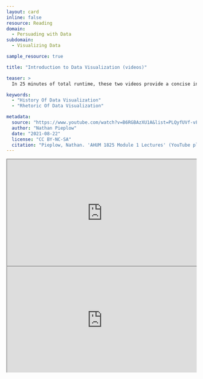 ```yaml
---
layout: card
inline: false
resource: Reading
domain:
  - Persuading with Data
subdomain:
  - Visualizing Data

sample_resource: true

title: "Introduction to Data Visualization (videos)"

teaser: >
  In 25 minutes of total runtime, these two videos provide a concise in-depth introduction to the rhetorical principles of data visualization. The first video summarizes the history of persuasive visualizations with three key examples from the 19th century by John Snow, Florence Nightingale, and W.E.B. DuBois. The second video lays out six key principles of data visualization and explains what can go wrong when these principles are violated. 

keywords:
  - "History Of Data Visualization"
  - "Rhetoric Of Data Visualization"

metadata:
  source: "https://www.youtube.com/watch?v=B6RGBAzXU1A&list=PLQyfUVf-vFTJMuluE7y9mPRxK9-iSxYyQ"
  author: "Nathan Pieplow"
  date: "2021-08-22"
  license: "CC BY-NC-SA"
  citation: "Pieplow, Nathan. 'AHUM 1825 Module 1 Lectures' (YouTube playlist). Data Advocacy 4 All, University of Colorado. 22 Aug 2021. "
---
```


<div style="border:none; max-width: 1280px"><div style="position: relative; padding-bottom: 56.25%; height: 0; overflow: hidden;"><iframe src="https://www.youtube.com/embed/B6RGBAzXU1A?si=-tc0-fcPbpv9vin_?si=N4qb71cs-yWizJfc?videoseries?list=PL9_5y1s7b_5bUQ0dfnXgwzjjEnDWQ7NLS&rel=0" width="1280" height="720" title="The Spell of Data Viz (and how to cast it)" style="position: absolute; top: 0; left: 0; right: 0; bottom: 0; height: 100%; max-width: 100%;"></iframe></div></div>
<div style="border:none; max-width: 1280px"><div style="position: relative; padding-bottom: 56.25%; height: 0; overflow: hidden;"><iframe src="https://www.youtube.com/embed/8UgF0X-FETs?si=5-ofT4dUUPSJnRCh?si=N4qb71cs-yWizJfc?videoseries?list=PL9_5y1s7b_5bUQ0dfnXgwzjjEnDWQ7NLS&rel=0" width="1280" height="720" title="Do the Awesome, Avoid the Bad in Data Visualization" style="position: absolute; top: 0; left: 0; right: 0; bottom: 0; height: 100%; max-width: 100%;"></iframe></div></div>



